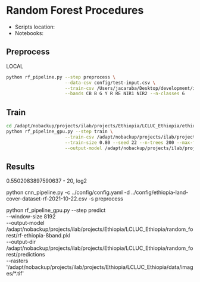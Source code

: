 # Random Forest Procedures

- Scripts location:
- Notebooks:

## Preprocess

LOCAL

```bash
python rf_pipeline.py --step preprocess \
                      --data-csv config/test-input.csv \
                      --train-csv /Users/jacaraba/Desktop/development/ilab/ethiopia-lcluc/adapt-data/random_forest/rf-data.csv \
                      --bands CB B G Y R RE NIR1 NIR2 --n-classes 6
```

## Train

```bash
cd /adapt/nobackup/projects/ilab/projects/Ethiopia/LCLUC_Ethiopia/ethiopia-lcluc/projects/land_cover/random_forest
python rf_pipeline_gpu.py --step train \
                      --train-csv /adapt/nobackup/projects/ilab/projects/Ethiopia/LCLUC_Ethiopia/random_forest/train_data_ethiopia_v2.csv \
                      --train-size 0.80 --seed 22 --n-trees 200 --max-features log2 \
                      --output-model /adapt/nobackup/projects/ilab/projects/Ethiopia/LCLUC_Ethiopia/random_forest/rf-ethiopia-8band.pkl
```

## Results

0.5502083897590637 - 20, log2



python cnn_pipeline.py -c ../config/config.yaml -d ../config/ethiopia-land-cover-dataset-rf-2021-10-22.csv -s preprocess


python rf_pipeline_gpu.py --step predict \
    --window-size 8192 \
    --output-model /adapt/nobackup/projects/ilab/projects/Ethiopia/LCLUC_Ethiopia/random_forest/rf-ethiopia-8band.pkl \
    --output-dir /adapt/nobackup/projects/ilab/projects/Ethiopia/LCLUC_Ethiopia/random_forest/predictions \
    --rasters '/adapt/nobackup/projects/ilab/projects/Ethiopia/LCLUC_Ethiopia/data/images/*.tif'